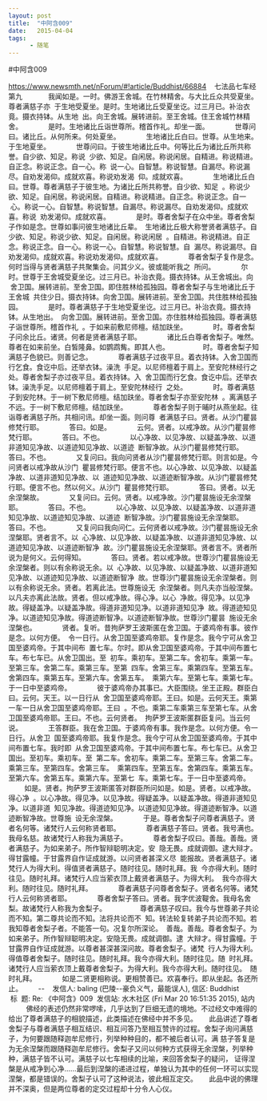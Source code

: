 ```yaml
---
layout: post
title:  "中阿含009"
date:   2015-04-04
tags:
      - 随笔
---
```


#中阿含009


https://www.newsmth.net/nForum/#!article/Buddhist/66884
 
 七法品七车经第九
   
 　　我闻如是。一时。佛游王舍城。在竹林精舍。与大比丘众共受夏坐。尊者满慈子亦
 于生地受夏坐。是时。生地诸比丘受夏坐讫。过三月已。补治衣竟。摄衣持钵。从生地
 出。向王舍城。展转进前。至王舍城。住王舍城竹林精舍。
   
 　　是时。生地诸比丘诣世尊所。稽首作礼。却坐一面。
   
 　　世尊问曰。诸比丘。从何所来。何处夏坐。
   
 　　生地诸比丘白曰。世尊。从生地来。于生地夏坐。
   
 　　世尊问曰。于彼生地诸比丘中。何等比丘为诸比丘所共称誉。自少欲、知足。称说
 少欲、知足。自闲居。称说闲居。自精进。称说精进。自正念。称说正念。自一心。称
 说一心。自智慧。称说智慧。自漏尽。称说漏尽。自劝发渴仰。成就欢喜。称说劝发渴
 仰。成就欢喜。
   
 　　生地诸比丘白曰。世尊。尊者满慈子于彼生地。为诸比丘所共称誉。自少欲、知足
 。称说少欲、知足。自闲居。称说闲居。自精进。称说精进。自正念。称说正念。自一
 心。称说一心。自智慧。称说智慧。自漏尽。称说漏尽。自劝发渴仰。成就欢喜。称说
 劝发渴仰。成就欢喜。
   
 　　是时。尊者舍梨子在众中坐。尊者舍梨子作如是念。世尊如事问彼生地诸比丘辈。
 生地诸比丘极大称誉贤者满慈子。自少欲、知足。称说少欲、知足。自闲居。称说闲居
 。自精进。称说精进。自正念。称说正念。自一心。称说一心。自智慧。称说智慧。自
 漏尽。称说漏尽。自劝发渴仰。成就欢喜。称说劝发渴仰。成就欢喜。
   
 　　尊者舍梨子复作是念。何时当得与贤者满慈子共聚集会。问其少义。彼或能听我之
 所问。
   
 　　尔时。世尊于王舍城受夏坐讫。过三月已。补治衣竟。摄衣持钵。从王舍城出。向
 舍卫国。展转进前。至舍卫国。即住胜林给孤独园。尊者舍梨子与生地诸比丘于王舍城
 共住少日。摄衣持钵。向舍卫国。展转进前。至舍卫国。共住胜林给孤独园。
   
 　　是时。尊者满慈子于生地受夏坐讫。过三月已。补治衣竟。摄衣持钵。从生地出。
 向舍卫国。展转进前。至舍卫国。亦住胜林给孤独园。尊者满慈子诣世尊所。稽首作礼
 。于如来前敷尼师檀。结加趺坐。
   
 　　时。尊者舍梨子问余比丘。诸贤。何者是贤者满慈子耶。
   
 　　诸比丘白尊者舍梨子。唯然。尊者在如来前坐。白皙隆鼻。如鹦鹉觜。即其人也。
   
   
 　　时。尊者舍梨子知满慈子色貌已。则善记念。
   
 　　尊者满慈子过夜平旦。着衣持钵。入舍卫国而行乞食。食讫中后。还举衣钵。澡洗
 手足。以尼师檀着于肩上。至安陀林经行之处。尊者舍梨子亦过夜平旦。着衣持钵。入
 舍卫国而行乞食。食讫中后。还举衣钵。澡洗手足。以尼师檀着于肩上。至安陀林经行
 之处。
   
 　　时。尊者满慈子到安陀林。于一树下敷尼师檀。结加趺坐。尊者舍梨子亦至安陀林
 。离满慈子不远。于一树下敷尼师檀。结加趺坐。
   
 　　尊者舍梨子则于晡时从燕坐起。往诣尊者满慈子所。共相问讯。却坐一面。则问尊
 者满慈子曰。贤者。从沙门瞿昙修梵行耶。
   
 　　答曰。如是。
   
 　　云何。贤者。以戒净故。从沙门瞿昙修梵行耶。
   
 　　答曰。不也。
   
 　　以心净故、以见净故、以疑盖净故、以道非道知见净故、以道迹知见净故、以道迹
 断智净故。从沙门瞿昙修梵行耶。
   
 　　答曰。不也。
   
 　　又复问曰。我向问贤者从沙门瞿昙修梵行耶。则言如是。今问贤者以戒净故从沙门
 瞿昙修梵行耶。便言不也。以心净故、以见净故、以疑盖净故、以道非道知见净故、以
 道迹知见净故、以道迹断智净故。从沙门瞿昙修梵行耶。便言不也。然以何义。从沙门
 瞿昙修梵行耶。
   
 　　答曰。贤者。以无余涅槃故。
   
 　　又复问曰。云何。贤者。以戒净故。沙门瞿昙施设无余涅槃耶。
   
 　　答曰。不也。
   
 　　以心净故、以见净故、以疑盖净故、以道非道知见净故、以道迹知见净故、以道迹
 断智净故。沙门瞿昙施设无余涅槃耶。
   
 　　答曰。不也。
   
 　　又复问曰我向问仁。云何贤者以戒净故。沙门瞿昙施设无余涅槃耶。贤者言不。以
 心净故、以见净故、以疑盖净故、以道非道知见净故、以道迹知见净故、以道迹断智净
 故。沙门瞿昙施设无余涅槃耶。贤者言不。贤者所说为是何义。云何得知。
   
 　　答曰。贤者。若以戒净故。世尊沙门瞿昙施设无余涅槃者。则以有余称说无余。以
 心净故、以见净故、以疑盖净故、以道非道知见净故、以道迹知见净故、以道迹断智净
 故。世尊沙门瞿昙施设无余涅槃者。则以有余称说无余。贤者。若离此法。世尊施设无
 余涅槃者。则凡夫亦当般涅槃。以凡夫亦离此法故。贤者。但以戒净故。得心净。以心
 净故。得见净。以见净故。得疑盖净。以疑盖净故。得道非道知见净。以道非道知见净
 故。得道迹知见净。以道迹知见净故。得道迹断智净。以道迹断智净故。世尊沙门瞿昙
 施设无余涅槃也。
   
 　　贤者。复听。昔拘萨罗王波斯匿在舍卫国。于婆鸡帝有事。彼作是念。以何方便。
 令一日行。从舍卫国至婆鸡帝耶。复作是念。我今宁可从舍卫国至婆鸡帝。于其中间布
 置七车。尔时。即从舍卫国至婆鸡帝。于其中间布置七车。布七车已。从舍卫国出。至
 初车。乘初车。至第二车。舍初车。乘第一车。至第三车。舍第二车。乘第三车。至第
 四车。舍第三车。乘第四车。至第五车。舍第四车。乘第五车。至第六车。舍第五车。
 乘第六车。至第七车。乘第七车。于一日中至婆鸡帝。
   
 　　彼于婆鸡帝办其事已。大臣围绕。坐王正殿。群臣白曰。云何。天王。以一日行从
 舍卫国至婆鸡帝耶。王曰。如是。云何天王。乘第一车一日从舍卫国至婆鸡帝耶。王曰
 。不也。乘第二车乘第三车至第七车。从舍卫国至婆鸡帝耶。王曰。不也。云何贤者。
 拘萨罗王波斯匿群臣复问。当云何说。
   
 　　王答群臣。我在舍卫国。于婆鸡帝有事。我作是念。以何方便。令一日行。从舍卫
 国至婆鸡帝耶。我复作是念。我今宁可从舍卫国至婆鸡帝。于其中间布置七车。我时即
 从舍卫国至婆鸡帝。于其中间布置七车。布七车已。从舍卫国出。至初车。乘初车。至
 第二车。舍初车。乘第二车。至第三车。舍第二车。乘第三车。至第四车。舍第三车。
 乘第四车。至第五车。舍第四车。乘第五车。至第六车。舍第五车。乘第六车。至第七
 车。乘第七车。于一日中至婆鸡帝。
   
 　　如是。贤者。拘萨罗王波斯匿答对群臣所问如是。如是。贤者。以戒净故。得心净
 。以心净故。得见净。以见净故。得疑盖净。以疑盖净故。得道非道知见净。以道非道
 知见净故。得道迹知见净。以道迹知见净故。得道迹断智净。以道迹断智净故。世尊施
 设无余涅槃。
   
 　　于是。尊者舍梨子问尊者满慈子。贤者名何等。诸梵行人云何称贤者耶。
   
 　　尊者满慈子答曰。贤者。我号满也。我母名慈。故诸梵行人称我为满慈子。
   
 　　尊者舍梨子叹曰。善哉。善哉。贤者满慈子。为如来弟子。所作智辩聪明决定。安
 隐无畏。成就调御。逮大辩才。得甘露幢。于甘露界自作证成就游。以问贤者甚深义尽
 能报故。贤者满慈子。诸梵行人为得大利。得值贤者满慈子。随时往见。随时礼拜。我
 今亦得大利。随时往见。随时礼拜。诸梵行人应当萦衣顶上戴贤者满慈子。为得大利。
 我今亦得大利。随时往见。随时礼拜。
   
 　　尊者满慈子问尊者舍梨子。贤者名何等。诸梵行人云何称贤者耶。
   
 　　尊者舍梨子答曰。贤者。我字优波鞮舍。我母名舍梨。故诸梵行人称我为舍梨子。
   
   
 　　尊者满慈子叹曰。我今与世尊弟子共论而不知。第二尊共论而不知。法将共论而不
 知。转法轮复转弟子共论而不知。若我知尊者舍梨子者。不能答一句。况复尔所深论。
 善哉。善哉。尊者舍梨子。为如来弟子。所作智辩聪明决定。安隐无畏。成就调御。逮
 大辩才。得甘露幢。于甘露界自作证成就游。以尊者甚深甚深问故。尊者舍梨子。诸梵
 行人为得大利。得值尊者舍梨子。随时往见。随时礼拜。我今亦得大利。随时往见。随
 时礼拜。诸梵行人应当萦衣顶上戴尊者舍梨子。为得大利。我今亦得大利。随时往见。
 随时礼拜。
   
 　　如是二贤更相称说。更相赞善已。欢喜奉行。即从坐起。各还所止。  
   
 \--
 
 发信人: baling (巴陵\--豪负义气，最能误人), 信区: Buddhist
 标  题: Re: 《中阿含》009
 发信站: 水木社区 (Fri Mar 20 16:51:35 2015), 站内
   
   
 佛经的表述仍然非常啰嗦，几乎达到了巨细无遗的境地。不过经文中难得的给出了尊者满慈子的相貌描述，此类描述在佛经中并不多见。
   
 此品讲述了尊者舍梨子与尊者满慈子相互结识、相互问答乃至相互赞许的过程。舍梨子询问满慈子，为何要跟随释迦牟尼修行，列举种种目的，都不被后者认可。满 慈子答复是为无余涅槃而跟随释迦牟尼修行。舍梨子又问以何种方式获得无余涅槃，列举种种，满慈子皆不认可。满慈子以七车相续的比喻，来回答舍梨子的疑问， 证得涅槃是从戒净到心净......最后到涅槃的递进过程，单独认为其中的任何一环可以实现涅槃，都是错误的。舍梨子认可了这种说法，彼此相互定交。
   
 此品中说的佛理并不深奥，但是两位尊者的定交过程却十分令人心仪。
  

